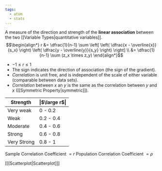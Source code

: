 ```yaml
---
tags:
  - atom
  - stats
---
```

A measure of the direction and strength of the **linear association** between the two [[Variable Types|quantitative variables]].
$$\begin{align*} 
	r &= \dfrac{1}{n-1} \sum \left[ \left( \dfrac{x - \overline{x}}{s_x} \right) \left( \dfrac{y - \overline{y}}{s_y} \right) \right] \\
	&= \dfrac{1}{n-1} \sum (z_x \times z_y)
\end{align*}$$
- $-1 \le r \le 1$
- The sign indicates the direction of association (the sign of the gradient).
- *Correlation* is unit free, and is independent of the scale of either variable (comparable between data sets).
- *Correlation* between $x$ an $y$ is the same as the correlation between $y$ and $x$ ([[Symmetric Property|symmetric]]).

| Strength    | \|$\large r$\| |
| ----------- | -------------- |
| Very weak   | $0$ - $0.2$    |
| Weak        | $0.2$ - $0.4$  |
| Moderate    | $0.4$ - $0.6$  |
| Strong      | $0.6$ - $0.8$  |
| Very Strong | $0.8$ - $1$    |

Sample Correlation Coefficient $= r$
Population Correlation Coefficient $= \rho$

\[[[Scatterplot|Scatterplot]]\]